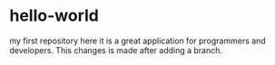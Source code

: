 # hello-world
my first repository here
it is a great application for programmers and developers.
This changes is made after adding a branch.

